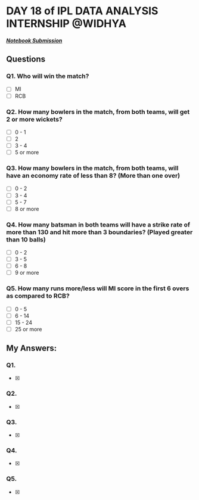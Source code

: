 # DAY 18 of IPL DATA ANALYSIS INTERNSHIP @WIDHYA
##### [Notebook Submission](https://github.com/shashwatk1/IPL_Data_Analysis/blob/main/Day_18_28_October/Day_18.ipynb)
## Questions
### Q1. Who will win the match?
- [ ] MI
- [ ] RCB

### Q2. How many bowlers in the match, from both teams, will get 2 or more wickets?
- [ ] 0 - 1
- [ ] 2
- [ ] 3 - 4
- [ ] 5 or more

### Q3. How many bowlers in the match, from both teams, will have an economy rate of less than 8? (More than one over)
- [ ] 0 - 2
- [ ] 3 - 4
- [ ] 5 - 7
- [ ] 8 or more 

### Q4. How many batsman in both teams will have a strike rate of more than 130 and hit more than 3 boundaries? (Played greater than 10 balls)
- [ ] 0 - 2
- [ ] 3 - 5
- [ ] 6 - 8
- [ ] 9 or more

### Q5. How many runs more/less will MI score in the first 6 overs as compared to RCB?
- [ ] 0 - 5
- [ ] 6 - 14
- [ ] 15 - 24
- [ ] 25 or more

## My Answers:
### Q1.
- [x] 
### Q2.
- [x] 
### Q3.
- [x] 
### Q4.
- [x] 
### Q5.
- [x] 